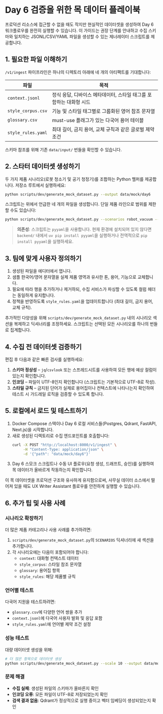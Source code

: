 # Day 6 검증을 위한 목 데이터 플레이북

프로덕션 리소스에 접근할 수 없을 때도 작지만 현실적인 데이터셋을 생성하여 Day 6 워크플로우를 완전히 실행할 수 있습니다. 이 가이드는 권장 단계를 안내하고 수집 스키마와 일치하는 JSONL/CSV/YAML 파일을 생성할 수 있는 제너레이터 스크립트를 제공합니다.

## 1. 필요한 파일 이해하기
`/v1/ingest` 파이프라인은 하나의 디렉토리 아래에 네 개의 아티팩트를 기대합니다:

| 파일 | 목적 |
| --- | --- |
| `context.jsonl` | 정식 응답, 디바이스 메타데이터, 스타일 태그를 포함하는 대화형 시드 |
| `style_corpus.csv` | 기능 및 스타일 태그별로 그룹화된 영어 참조 문자열 |
| `glossary.csv` | must-use 플래그가 있는 다국어 용어 테이블 |
| `style_rules.yaml` | 최대 길이, 금지 용어, 교체 규칙과 같은 글로벌 제약 조건 |

스키마 참조를 위해 기존 `data/input/` 번들을 확인할 수 있습니다.

## 2. 스타터 데이터셋 생성하기
두 가지 제품 시나리오(로봇 청소기 및 공기 청정기)를 조합하는 Python 헬퍼를 제공합니다. 저장소 루트에서 실행하세요:

```bash
python scripts/dev/generate_mock_dataset.py --output data/mock/day6
```

스크립트는 위에서 언급한 네 개의 파일을 생성합니다. 단일 제품 라인으로 범위를 제한할 수도 있습니다:

```bash
python scripts/dev/generate_mock_dataset.py --scenarios robot_vacuum --output data/mock/vacuum_only
```

> **의존성**: 스크립트는 `pyyaml`을 사용합니다. 현재 환경에 설치되어 있지 않다면 
> `backend/` 내에서 `uv pip install pyyaml`을 실행하거나 전역적으로 `pip install pyyaml`을 실행하세요.

## 3. 팀에 맞게 사용자 정의하기
1. 생성된 파일을 에디터에서 엽니다.
2. 샘플 한국어/영어 문자열을 실제 제품 영역과 유사한 톤, 용어, 기능으로 교체합니다.
3. 필요에 따라 행을 추가하거나 제거하되, 수집 서비스가 파싱할 수 있도록 컬럼 헤더는 동일하게 유지합니다.
4. 정책을 반영하도록 `style_rules.yaml`을 업데이트합니다 (최대 길이, 금지 용어, 교체 규칙).

추가적인 다양성을 위해 `scripts/dev/generate_mock_dataset.py` 내의 시나리오 섹션을 복제하고 딕셔너리를 조정하세요. 스크립트는 선택된 모든 시나리오를 하나의 번들로 집계합니다.

## 4. 수집 전 데이터셋 검증하기
편집 후 다음과 같은 빠른 검사를 실행하세요:

1. **스키마 정상성** – `jq`/`csvlook` 또는 스프레드시트를 사용하여 모든 행에 예상 컬럼이 있는지 확인합니다.
2. **인코딩** – 파일이 UTF-8인지 확인합니다 (스크립트는 기본적으로 UTF-8로 작성).
3. **스타일 규칙** – 금지된 단어가 실제로 용어집이나 컨텍스트에 나타나는지 확인하여 테스트 시 가드레일 로직을 검증할 수 있도록 합니다.

## 5. 로컬에서 로드 및 테스트하기
1. Docker Compose 스택이나 Day 6 로컬 서비스들(Postgres, Qdrant, FastAPI, Next.js)을 시작합니다.
2. 새로 생성된 디렉토리로 수집 엔드포인트를 호출합니다:
   ```bash
   curl -X POST "http://localhost:8000/v1/ingest" \
        -H "Content-Type: application/json" \
        -d '{"path": "data/mock/day6"}'
   ```
3. Day 6 스모크 스크립트나 수동 UI 플로우(요청 생성, 드래프트, 승인)를 실행하여 목 데이터가 올바르게 작동하는지 확인합니다.

이 목 데이터셋을 프로덕션 구조와 유사하게 유지함으로써, 사무실 데이터 소스에서 떨어져 있을 때도 UX Writer Assistant 플로우를 안전하게 실행할 수 있습니다.

## 6. 추가 팁 및 사용 사례

### 시나리오 확장하기
더 많은 제품 카테고리나 사용 사례를 추가하려면:

1. `scripts/dev/generate_mock_dataset.py`의 `SCENARIOS` 딕셔너리에 새 섹션을 추가합니다.
2. 각 시나리오에는 다음이 포함되어야 합니다:
   - `context`: 대화형 컨텍스트 데이터
   - `style_corpus`: 스타일 참조 문자열
   - `glossary`: 용어집 항목
   - `style_rules`: 해당 제품별 규칙

### 언어별 테스트
다국어 지원을 테스트하려면:
- `glossary.csv`에 다양한 언어 쌍을 추가
- `context.jsonl`에 다국어 사용자 발화 및 응답 포함
- `style_rules.yaml`에 언어별 제약 조건 설정

### 성능 테스트
대량 데이터셋 생성을 위해:
```bash
# 더 많은 항목으로 데이터셋 생성
python scripts/dev/generate_mock_dataset.py --scale 10 --output data/mock/large_dataset
```

### 문제 해결
- **수집 실패**: 생성된 파일의 스키마가 올바른지 확인
- **인코딩 오류**: 모든 파일이 UTF-8로 저장되었는지 확인
- **검색 결과 없음**: Qdrant가 정상적으로 실행 중이고 벡터 임베딩이 생성되었는지 확인